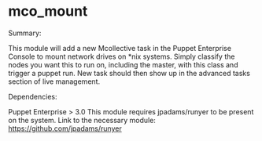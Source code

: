 mco_mount
=========

Summary:

This module will add a new Mcollective task in the Puppet Enterprise Console to mount network drives on *nix systems. Simply classify the nodes you want this to run on, including the master, with this class and trigger a puppet run. New task should then show up in the advanced tasks section of live management.

Dependencies:

Puppet Enterprise > 3.0
This module requires jpadams/runyer to be present on the system. Link to the necessary module: https://github.com/jpadams/runyer
